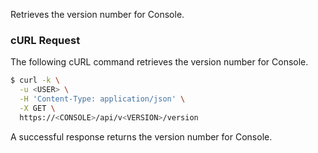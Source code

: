 Retrieves the version number for Console.

### cURL Request

The following cURL command retrieves the version number for Console.

```bash
$ curl -k \
  -u <USER> \
  -H 'Content-Type: application/json' \
  -X GET \
  https://<CONSOLE>/api/v<VERSION>/version
```

A successful response returns the version number for Console.
